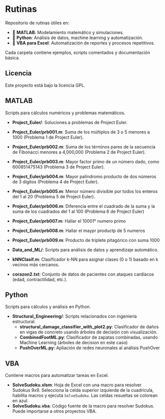 # Rutinas

Repositorio de rutinas útiles en:

- 🧠 **MATLAB**: Modelamiento matemático y simulaciones.
- 🐍 **Python**: Análisis de datos, machine learning y automatización.
- 🧾 **VBA para Excel**: Automatización de reportes y procesos repetitivos.

Cada carpeta contiene ejemplos, scripts comentados y documentación básica.
## Licencia
Este proyecto está bajo la licencia GPL.

## MATLAB
Scripts para cálculos numéricos y problemas matemáticos.
- **Project_Euler/**: Soluciones a problemas de Project Euler.
- **Project_Euler/prb001.m**: Suma de los múltiplos de 3 o 5 menores a 1000 (Problema 1 de Project Euler).
- **Project_Euler/prb002.m**: Suma de los términos pares de la secuencia de Fibonacci menores a 4,000,000 (Problema 2 de Project Euler).
- **Project_Euler/prb003.m**: Mayor factor primo de un número dado, como 600851475143 (Problema 3 de Project Euler).
- **Project_Euler/prb004.m**: Mayor palíndromo producto de dos números de 3 dígitos (Problema 4 de Project Euler).
- **Project_Euler/prb005.m**: Menor número divisible por todos los enteros del 1 al 20 (Problema 5 de Project Euler).
- **Project_Euler/prb006.m**: Diferencia entre el cuadrado de la suma y la suma de los cuadrados del 1 al 100 (Problema 6 de Project Euler)
- **Project_Euler/prb007.m**: Hallar el 10001° numero primo
- **Project_Euler/prb008.m**: Hallar el maypr productp de 5 numeros
- **Project_Euler/prb009.m**: Producto de triplete pitagórico con suma 1000

-  **Data_and_ML/**: Scripts para análisis de datos y aprendizaje automático.
-  **kNNClasif.m**: Clasificador k-NN para asignar clases (0 o 1) basado en k vecinos más cercanos.
-  **corazon2.txt**: Conjunto de datos de pacientes con ataques cardíacos (edad, contractilidad, etc.).

  ## Python
Scripts para cálculos y análisis en Python.
- **Structural_Engineering/**: Scripts relacionados con ingeniería estructural.
  - **structural_damage_classifier_with_plot2.py**: Clasificador de daños en vigas de concreto usando árboles de decisión con visualización.
  - **CombinedFootML.py**: Clasificador de zapatas combinadas, usando Machine Learning (árboles de decision en este caso)
  - **PushOverML.py**: Apliación de redes neuronales al análisis PushOver


## VBA
Contiene macros para automatizar tareas en Excel.
- **SolveSudoku.xlsm**: Hoja de Excel con una macro para resolver Sudokus 9x9. Selecciona la celda superior izquierda de la cuadrícula, habilita macros y ejecuta `SolveSudoku`. Las celdas resueltas se colorean en azul.
- **SolveSudoku.vba**: Código fuente de la macro para resolver Sudokus. Puede importarse a otros proyectos VBA.
